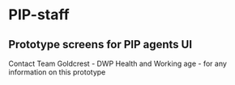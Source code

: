 # PIP-staff

## Prototype screens for PIP agents UI

Contact Team Goldcrest - DWP Health and Working age - for any information on this prototype
